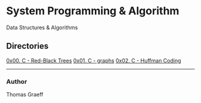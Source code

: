 # System Programming & Algorithm
Data Structures & Algorithms

## Directories
[0x00. C - Red-Black Trees](./0x00-red_black_tree)
[0x01. C - graphs](./0x01-graphs)
[0x02. C - Huffman Coding](./0x02-huffman_coding)

---

### Author
Thomas Graeff
